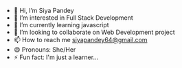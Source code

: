 - 👋 Hi, I’m Siya Pandey
- 👀 I’m interested in Full Stack Development
- 🌱 I’m currently learning javascript
- 💞️ I’m looking to collaborate on Web Development project
- 📫 How to reach me siyapandey64@gmail.com
- 😄 Pronouns: She/Her
- ⚡ Fun fact: I'm just a learner...

<!---
siya-pandey31/siya-pandey31 is a ✨ special ✨ repository because its `README.md` (this file) appears on your GitHub profile.
You can click the Preview link to take a look at your changes.
--->

